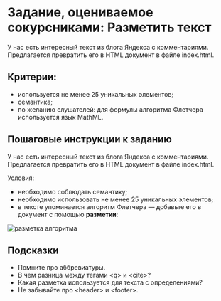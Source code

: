 # Задание, оцениваемое сокурсниками: Разметить текст

У нас есть интересный текст из блога Яндекса с комментариями. Предлагается превратить его в HTML документ в файле index.html.

## Критерии:

- используется не менее 25 уникальных элементов;
- семантика;
- по желанию слушателей: для формулы алгоритма Флетчера используется язык MathML.

## Пошаговые инструкции к заданию

У нас есть интересный текст из блога Яндекса с комментариями. Предлагается превратить его в HTML документ в файле index.html.

Условия:

- необходимо соблюдать семантику;
- необходимо использовать не менее 25 уникальных элементов;
- в тексте упоминается алгоритм Флетчера — добавьте его в документ c помощью **разметки**:

![разметка алгоритма](https://d3c33hcgiwev3.cloudfront.net/imageAssetProxy.v1/bxX0F__8Eea3FxIaEbBXjA_012f5cdeec268cf6a3f89c5b926f75ab_1111.png?expiry=1529712000000&hmac=7r4poFHtcfmJ5KXeoBC693g5FoEFaxvO0Ds6eegl-Cs)


## Подсказки

- Помните про аббревиатуры.
- В чем разница между тегами \<q> и \<cite>?
- Какая разметка используется для текста с определениями?
- Не забывайте про \<header> и \<footer>.